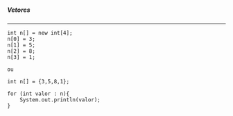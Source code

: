 
##### Vetores
***
```
int n[] = new int[4];
n[0] = 3;
n[1] = 5;
n[2] = 8;
n[3] = 1;

ou

int n[] = {3,5,8,1};

for (int valor : n){
	System.out.println(valor);
}
```


